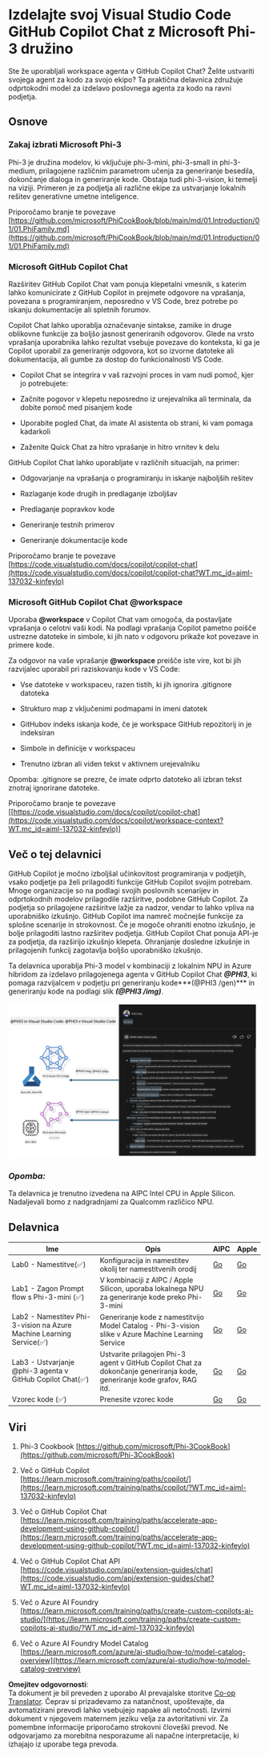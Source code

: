 <!--
CO_OP_TRANSLATOR_METADATA:
{
  "original_hash": "00b7a699de8ac405fa821f4c0f7fc0ab",
  "translation_date": "2025-05-09T19:18:17+00:00",
  "source_file": "md/02.Application/02.Code/Phi3/VSCodeExt/README.md",
  "language_code": "sl"
}
-->
# **Izdelajte svoj Visual Studio Code GitHub Copilot Chat z Microsoft Phi-3 družino**

Ste že uporabljali workspace agenta v GitHub Copilot Chat? Želite ustvariti svojega agent za kodo za svojo ekipo? Ta praktična delavnica združuje odprtokodni model za izdelavo poslovnega agenta za kodo na ravni podjetja.

## **Osnove**

### **Zakaj izbrati Microsoft Phi-3**

Phi-3 je družina modelov, ki vključuje phi-3-mini, phi-3-small in phi-3-medium, prilagojene različnim parametrom učenja za generiranje besedila, dokončanje dialoga in generiranje kode. Obstaja tudi phi-3-vision, ki temelji na viziji. Primeren je za podjetja ali različne ekipe za ustvarjanje lokalnih rešitev generativne umetne inteligence.

Priporočamo branje te povezave [https://github.com/microsoft/PhiCookBook/blob/main/md/01.Introduction/01/01.PhiFamily.md](https://github.com/microsoft/PhiCookBook/blob/main/md/01.Introduction/01/01.PhiFamily.md)

### **Microsoft GitHub Copilot Chat**

Razširitev GitHub Copilot Chat vam ponuja klepetalni vmesnik, s katerim lahko komunicirate z GitHub Copilot in prejmete odgovore na vprašanja, povezana s programiranjem, neposredno v VS Code, brez potrebe po iskanju dokumentacije ali spletnih forumov.

Copilot Chat lahko uporablja označevanje sintakse, zamike in druge oblikovne funkcije za boljšo jasnost generiranih odgovorov. Glede na vrsto vprašanja uporabnika lahko rezultat vsebuje povezave do konteksta, ki ga je Copilot uporabil za generiranje odgovora, kot so izvorne datoteke ali dokumentacija, ali gumbe za dostop do funkcionalnosti VS Code.

- Copilot Chat se integrira v vaš razvojni proces in vam nudi pomoč, kjer jo potrebujete:

- Začnite pogovor v klepetu neposredno iz urejevalnika ali terminala, da dobite pomoč med pisanjem kode

- Uporabite pogled Chat, da imate AI asistenta ob strani, ki vam pomaga kadarkoli

- Zaženite Quick Chat za hitro vprašanje in hitro vrnitev k delu

GitHub Copilot Chat lahko uporabljate v različnih situacijah, na primer:

- Odgovarjanje na vprašanja o programiranju in iskanje najboljših rešitev

- Razlaganje kode drugih in predlaganje izboljšav

- Predlaganje popravkov kode

- Generiranje testnih primerov

- Generiranje dokumentacije kode

Priporočamo branje te povezave [https://code.visualstudio.com/docs/copilot/copilot-chat](https://code.visualstudio.com/docs/copilot/copilot-chat?WT.mc_id=aiml-137032-kinfeylo)

###  **Microsoft GitHub Copilot Chat @workspace**

Uporaba **@workspace** v Copilot Chat vam omogoča, da postavljate vprašanja o celotni vaši kodi. Na podlagi vprašanja Copilot pametno poišče ustrezne datoteke in simbole, ki jih nato v odgovoru prikaže kot povezave in primere kode.

Za odgovor na vaše vprašanje **@workspace** preišče iste vire, kot bi jih razvijalec uporabil pri raziskovanju kode v VS Code:

- Vse datoteke v workspaceu, razen tistih, ki jih ignorira .gitignore datoteka

- Strukturo map z vključenimi podmapami in imeni datotek

- GitHubov indeks iskanja kode, če je workspace GitHub repozitorij in je indeksiran

- Simbole in definicije v workspaceu

- Trenutno izbran ali viden tekst v aktivnem urejevalniku

Opomba: .gitignore se prezre, če imate odprto datoteko ali izbran tekst znotraj ignorirane datoteke.

Priporočamo branje te povezave [[https://code.visualstudio.com/docs/copilot/copilot-chat](https://code.visualstudio.com/docs/copilot/workspace-context?WT.mc_id=aiml-137032-kinfeylo)]

## **Več o tej delavnici**

GitHub Copilot je močno izboljšal učinkovitost programiranja v podjetjih, vsako podjetje pa želi prilagoditi funkcije GitHub Copilot svojim potrebam. Mnoge organizacije so na podlagi svojih poslovnih scenarijev in odprtokodnih modelov prilagodile razširitve, podobne GitHub Copilot. Za podjetja so prilagojene razširitve lažje za nadzor, vendar to lahko vpliva na uporabniško izkušnjo. GitHub Copilot ima namreč močnejše funkcije za splošne scenarije in strokovnost. Če je mogoče ohraniti enotno izkušnjo, je bolje prilagoditi lastno razširitev podjetja. GitHub Copilot Chat ponuja API-je za podjetja, da razširijo izkušnjo klepeta. Ohranjanje dosledne izkušnje in prilagojenih funkcij zagotavlja boljšo uporabniško izkušnjo.

Ta delavnica uporablja Phi-3 model v kombinaciji z lokalnim NPU in Azure hibridom za izdelavo prilagojenega agenta v GitHub Copilot Chat ***@PHI3***, ki pomaga razvijalcem v podjetju pri generiranju kode***(@PHI3 /gen)*** in generiranju kode na podlagi slik ***(@PHI3 /img)***.

![PHI3](../../../../../../../translated_images/cover.410a18b85555fad4ca8bfb8f0b1776a96ae7f8eae1132b8f0c09d4b92b8e3365.sl.png)

### ***Opomba:*** 

Ta delavnica je trenutno izvedena na AIPC Intel CPU in Apple Silicon. Nadaljevali bomo z nadgradnjami za Qualcomm različico NPU.

## **Delavnica**

| Ime | Opis | AIPC | Apple |
| ------------ | ----------- | -------- |-------- |
| Lab0 - Namestitve(✅) | Konfiguracija in namestitev okolij ter namestitvenih orodij | [Go](./HOL/AIPC/01.Installations.md) |[Go](./HOL/Apple/01.Installations.md) |
| Lab1 - Zagon Prompt flow s Phi-3-mini (✅) | V kombinaciji z AIPC / Apple Silicon, uporaba lokalnega NPU za generiranje kode preko Phi-3-mini | [Go](./HOL/AIPC/02.PromptflowWithNPU.md) |  [Go](./HOL/Apple/02.PromptflowWithMLX.md) |
| Lab2 - Namestitev Phi-3-vision na Azure Machine Learning Service(✅) | Generiranje kode z namestitvijo Model Catalog - Phi-3-vision slike v Azure Machine Learning Service | [Go](./HOL/AIPC/03.DeployPhi3VisionOnAzure.md) |[Go](./HOL/Apple/03.DeployPhi3VisionOnAzure.md) |
| Lab3 - Ustvarjanje @phi-3 agenta v GitHub Copilot Chat(✅)  | Ustvarite prilagojen Phi-3 agent v GitHub Copilot Chat za dokončanje generiranja kode, generiranje kode grafov, RAG itd. | [Go](./HOL/AIPC/04.CreatePhi3AgentInVSCode.md) | [Go](./HOL/Apple/04.CreatePhi3AgentInVSCode.md) |
| Vzorec kode (✅)  | Prenesite vzorec kode | [Go](../../../../../../../code/07.Lab/01/AIPC) | [Go](../../../../../../../code/07.Lab/01/Apple) |

## **Viri**

1. Phi-3 Cookbook [https://github.com/microsoft/Phi-3CookBook](https://github.com/microsoft/Phi-3CookBook)

2. Več o GitHub Copilot [https://learn.microsoft.com/training/paths/copilot/](https://learn.microsoft.com/training/paths/copilot/?WT.mc_id=aiml-137032-kinfeylo)

3. Več o GitHub Copilot Chat [https://learn.microsoft.com/training/paths/accelerate-app-development-using-github-copilot/](https://learn.microsoft.com/training/paths/accelerate-app-development-using-github-copilot/?WT.mc_id=aiml-137032-kinfeylo)

4. Več o GitHub Copilot Chat API [https://code.visualstudio.com/api/extension-guides/chat](https://code.visualstudio.com/api/extension-guides/chat?WT.mc_id=aiml-137032-kinfeylo)

5. Več o Azure AI Foundry [https://learn.microsoft.com/training/paths/create-custom-copilots-ai-studio/](https://learn.microsoft.com/training/paths/create-custom-copilots-ai-studio/?WT.mc_id=aiml-137032-kinfeylo)

6. Več o Azure AI Foundry Model Catalog [https://learn.microsoft.com/azure/ai-studio/how-to/model-catalog-overview](https://learn.microsoft.com/azure/ai-studio/how-to/model-catalog-overview)

**Omejitev odgovornosti**:  
Ta dokument je bil preveden z uporabo AI prevajalske storitve [Co-op Translator](https://github.com/Azure/co-op-translator). Čeprav si prizadevamo za natančnost, upoštevajte, da avtomatizirani prevodi lahko vsebujejo napake ali netočnosti. Izvirni dokument v njegovem maternem jeziku velja za avtoritativni vir. Za pomembne informacije priporočamo strokovni človeški prevod. Ne odgovarjamo za morebitna nesporazume ali napačne interpretacije, ki izhajajo iz uporabe tega prevoda.